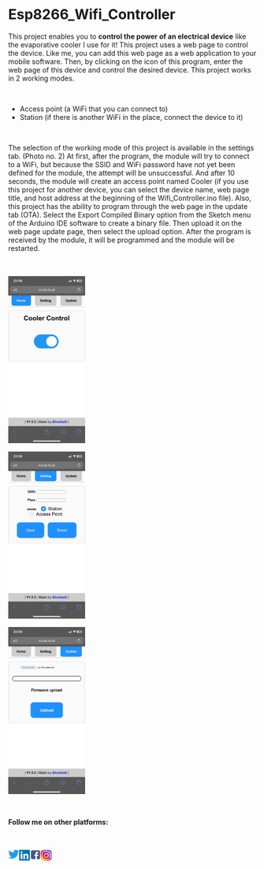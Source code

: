 # Esp8266_Wifi_Controller

This project enables you to **control the power of an electrical device** like the evaporative cooler I use for it!
This project uses a web page to control the device. Like me, you can add this web page as a web application to your mobile software. Then, by clicking on the icon of this program, enter the web page of this device and control the desired device.
This project works in 2 working modes.

<br/>

- Access point (a WiFi that you can connect to)
- Station (if there is another WiFi in the place, connect the device to it)

<br/>

The selection of the working mode of this project is available in the settings tab. (Photo no. 2) At first, after the program, the module will try to connect to a WiFi, but because the SSID and WiFi password have not yet been defined for the module, the attempt will be unsuccessful. And after 10 seconds, the module will create an access point named Cooler (if you use this project for another device, you can select the device name, web page title, and host address at the beginning of the Wifi_Controller.ino file). Also, this project has the ability to program through the web page in the update tab (OTA). Select the Export Compiled Binary option from the Sketch menu of the Arduino IDE software to create a binary file. Then upload it on the web page update page, then select the upload option. After the program is received by the module, it will be programmed and the module will be restarted.
<br/>
<br/>
<br/>

<a href="https://github.com/alixahedi/Esp8266_Wifi_Controller">
<img align="center" alt="Home Tab" width="31%" src="@/../assests/images/home.jpg">
</a>

<br/>
<br/>

<a href="https://github.com/alixahedi/Esp8266_Wifi_Controller">
<img align="center" alt="Setting Tab" width="31%" src="@/../assests/images/setting.jpg">
</a>

<br/>
<br/>

<a href="https://github.com/alixahedi/Esp8266_Wifi_Controller">
<img align="center" alt="Update" width="31%" src="@/../assests/images/update.jpg">
</a>

<br/>
<br/>
<br/>

**Follow me on other platforms:**

<br/>
<br/>

<a href="https://twitter.com/alixahedi">
<img align="left" alt="Alix | Twitter" width="22px" src="@/../assests/images/social/Twitter.png" />
</a>
<a href="https://www.linkedin.com/in/ali-zahedi-b5a360158//">
<img align="left" alt="Ali's LinkedIN" width="22px" src="@/../assests/images/social/Linkedin.png" />
</a>
<a href="https://www.facebook.com/Alixahedi/">
<img align="left" alt="Ali's FaceBook" width="22px" src="@/../assests/images/social/fb.png" />
</a>
<a href="https://www.instagram.com/Alixahedi">
<img align="left" alt="Ali's Instagram" width="22px" src="@/../assests/images/social/insta.png" />
</a>
